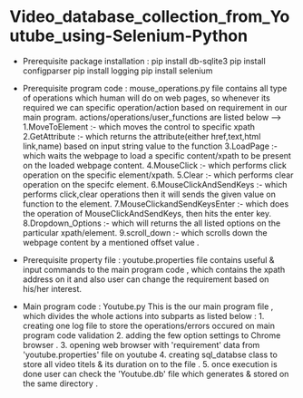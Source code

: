 # Video_database_collection_from_Youtube_using-Selenium-Python

* Prerequisite package installation :
    pip install db-sqlite3
    pip install configparser
    pip install logging
    pip install selenium
    
    
    
 * Prerequisite program code :  mouse_operations.py
                 file contains all type of operations which human will do on web pages, so whenever its required we can specific operation/action based on requirement in our main program.
    actions/operations/user_functions are listed below -->
            1.MoveToElement :- which moves the control to specific xpath 
            2.GetAttribute  :- which returns the attribute(either href,text,html link,name) based on input string value to the function
            3.LoadPage :- which waits the webpage to load a specific content/xpath to be present on the loaded webpage content.
            4.MouseClick :- which performs click operation on the specific element/xpath.
            5.Clear :- which performs clear operation on the specifc element.
            6.MouseClickAndSendKeys :- which performs click,clear operations then it will sends the given value on function to the element.
            7.MouseClickandSendKeysEnter :- which does the operation of MouseClickAndSendKeys, then hits the enter key.
            8.Dropdown_Options :- which will returns the all listed options on the particular xpath/element.
            9.scroll_down :- which scrolls down the webpage content by a mentioned offset value .
            
            
              
* Prerequisite property file : youtube.properties
                file contains useful & input commands to the main program code , which contains the xpath address on it and also user can change the requirement based on his/her interest.
  
  
* Main program code : Youtube.py
              This is the our main program file , which divides the whole actions into subparts as listed below :
                    1. creating one log file to store the operations/errors occured on main program code validation 
                    2. adding the few option settings to Chrome browser .
                    3. opening web browser with 'requirement' data from 'youtube.properties' file on youtube 
                    4. creating sql_databse class to store all video titels & its duration on to the file .
                    5. once execution is done user can check the 'Youtube.db' file which generates & stored on the same directory .



  
